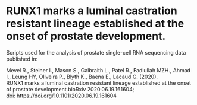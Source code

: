 # RUNX1 marks a luminal castration resistant lineage established at the onset of prostate development. 

Scripts used for the analysis of prostate single-cell RNA sequencing data published in:  

Mevel R., Steiner I., Mason S., Galbraith L., Patel R., Fadlullah MZH., Ahmad I., Leung HY, Oliveira P., Blyth K., Baena E., Lacaud G. (2020).  
RUNX1 marks a luminal castration resistant lineage established at the onset of prostate development.bioRxiv 2020.06.19.161604;   
doi: https://doi.org/10.1101/2020.06.19.161604
